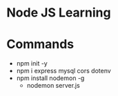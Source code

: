 # Node JS Learning

# Commands
- npm init -y
- npm i express mysql cors dotenv
- npm install nodemon -g 
  - nodemon server.js